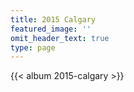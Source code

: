 ```yaml
---
title: 2015 Calgary
featured_image: ''
omit_header_text: true
type: page
---
```


{{< album 2015-calgary >}}
